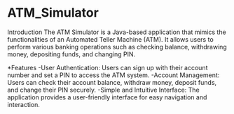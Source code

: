 # ATM_Simulator
Introduction
The ATM Simulator is a Java-based application that mimics the functionalities of an Automated Teller Machine (ATM). It allows users to perform various banking operations such as checking balance, withdrawing money, depositing funds, and changing PIN.

*Features
-User Authentication: Users can sign up with their account number and set a PIN to access the ATM system.
-Account Management: Users can check their account balance, withdraw money, deposit funds, and change their PIN securely.
-Simple and Intuitive Interface: The application provides a user-friendly interface for easy navigation and interaction.
